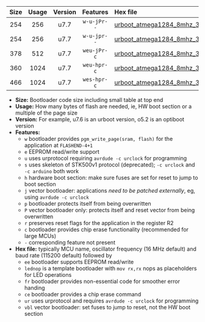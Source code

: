 |Size|Usage|Version|Features|Hex file|
|:-:|:-:|:-:|:-:|:--|
|254|256|u7.7|`w-u-jPr--`|[urboot_atmega1284_8mhz_38400bps_lednop_ur_vbl.hex](https://raw.githubusercontent.com/stefanrueger/urboot.hex/main/mcus/atmega1284/fcpu_8mhz/38400_bps/urboot_atmega1284_8mhz_38400bps_lednop_ur_vbl.hex)|
|254|256|u7.7|`w-u-jpr--`|[urboot_atmega1284_8mhz_38400bps_lednop_fr_ur_vbl.hex](https://raw.githubusercontent.com/stefanrueger/urboot.hex/main/mcus/atmega1284/fcpu_8mhz/38400_bps/urboot_atmega1284_8mhz_38400bps_lednop_fr_ur_vbl.hex)|
|378|512|u7.7|`weu-jPr-c`|[urboot_atmega1284_8mhz_38400bps_ee_lednop_fr_ce_ur_vbl.hex](https://raw.githubusercontent.com/stefanrueger/urboot.hex/main/mcus/atmega1284/fcpu_8mhz/38400_bps/urboot_atmega1284_8mhz_38400bps_ee_lednop_fr_ce_ur_vbl.hex)|
|360|1024|u7.7|`weu-hpr-c`|[urboot_atmega1284_8mhz_38400bps_ee_lednop_fr_ce_ur.hex](https://raw.githubusercontent.com/stefanrueger/urboot.hex/main/mcus/atmega1284/fcpu_8mhz/38400_bps/urboot_atmega1284_8mhz_38400bps_ee_lednop_fr_ce_ur.hex)|
|466|1024|u7.7|`wes-hpr-c`|[urboot_atmega1284_8mhz_38400bps_ee_lednop_fr_ce.hex](https://raw.githubusercontent.com/stefanrueger/urboot.hex/main/mcus/atmega1284/fcpu_8mhz/38400_bps/urboot_atmega1284_8mhz_38400bps_ee_lednop_fr_ce.hex)|

- **Size:** Bootloader code size including small table at top end
- **Usage:** How many bytes of flash are needed, ie, HW boot section or a multiple of the page size
- **Version:** For example, u7.6 is an urboot version, o5.2 is an optiboot version
- **Features:**
  + `w` bootloader provides `pgm_write_page(sram, flash)` for the application at `FLASHEND-4+1`
  + `e` EEPROM read/write support
  + `u` uses urprotocol requiring `avrdude -c urclock` for programming
  + `s` uses skeleton of STK500v1 protocol (deprecated); `-c urclock` and `-c arduino` both work
  + `h` hardware boot section: make sure fuses are set for reset to jump to boot section
  + `j` vector bootloader: applications *need to be patched externally*, eg, using `avrdude -c urclock`
  + `p` bootloader protects itself from being overwritten
  + `P` vector bootloader only: protects itself and reset vector from being overwritten
  + `r` preserves reset flags for the application in the register R2
  + `c` bootloader provides chip erase functionality (recommended for large MCUs)
  + `-` corresponding feature not present
- **Hex file:** typically MCU name, oscillator frequency (16 MHz default) and baud rate (115200 default) followed by
  + `ee` bootloader supports EEPROM read/write
  + `lednop` is a template bootloader with `mov rx,rx` nops as placeholders for LED operations
  + `fr` bootloader provides non-essential code for smoother error handing
  + `ce` bootloader provides a chip erase command
  + `ur` uses urprotocol and requires `avrdude -c urclock` for programming
  + `vbl` vector bootloader: set fuses to jump to reset, not the HW boot section
